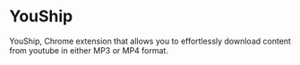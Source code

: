 # YouShip
YouShip, Chrome extension that allows you to effortlessly download content from youtube in either MP3 or MP4 format. 
